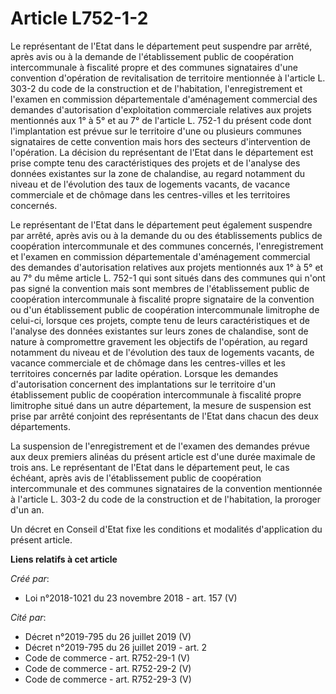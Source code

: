 # Article L752-1-2

Le représentant de l'Etat dans le département peut suspendre par arrêté, après avis ou à la demande de l'établissement public
de coopération intercommunale à fiscalité propre et des communes signataires d'une convention d'opération de revitalisation
de territoire mentionnée à l'article L. 303-2 du code de la construction et de l'habitation, l'enregistrement et l'examen en
commission départementale d'aménagement commercial des demandes d'autorisation d'exploitation commerciale relatives aux
projets mentionnés aux 1° à 5° et au 7° de l'article L. 752-1 du présent code dont l'implantation est prévue sur le
territoire d'une ou plusieurs communes signataires de cette convention mais hors des secteurs d'intervention de l'opération.
La décision du représentant de l'Etat dans le département est prise compte tenu des caractéristiques des projets et de
l'analyse des données existantes sur la zone de chalandise, au regard notamment du niveau et de l'évolution des taux de
logements vacants, de vacance commerciale et de chômage dans les centres-villes et les territoires concernés.

Le représentant de l'Etat dans le département peut également suspendre par arrêté, après avis ou à la demande du ou des
établissements publics de coopération intercommunale et des communes concernés, l'enregistrement et l'examen en commission
départementale d'aménagement commercial des demandes d'autorisation relatives aux projets mentionnés aux 1° à 5° et au 7° du
même article L. 752-1 qui sont situés dans des communes qui n'ont pas signé la convention mais sont membres de
l'établissement public de coopération intercommunale à fiscalité propre signataire de la convention ou d'un établissement
public de coopération intercommunale limitrophe de celui-ci, lorsque ces projets, compte tenu de leurs caractéristiques et de
l'analyse des données existantes sur leurs zones de chalandise, sont de nature à compromettre gravement les objectifs de
l'opération, au regard notamment du niveau et de l'évolution des taux de logements vacants, de vacance commerciale et de
chômage dans les centres-villes et les territoires concernés par ladite opération. Lorsque les demandes d'autorisation
concernent des implantations sur le territoire d'un établissement public de coopération intercommunale à fiscalité propre
limitrophe situé dans un autre département, la mesure de suspension est prise par arrêté conjoint des représentants de l'Etat
dans chacun des deux départements.

La suspension de l'enregistrement et de l'examen des demandes prévue aux deux premiers alinéas du présent article est d'une
durée maximale de trois ans. Le représentant de l'Etat dans le département peut, le cas échéant, après avis de
l'établissement public de coopération intercommunale et des communes signataires de la convention mentionnée à l'article L.
303-2 du code de la construction et de l'habitation, la proroger d'un an.

Un décret en Conseil d'Etat fixe les conditions et modalités d'application du présent article.

**Liens relatifs à cet article**

_Créé par_:

  - Loi n°2018-1021 du 23 novembre 2018 - art. 157 (V)

_Cité par_:

  - Décret n°2019-795 du 26 juillet 2019 (V)
  - Décret n°2019-795 du 26 juillet 2019 - art. 2
  - Code de commerce - art. R752-29-1 (V)
  - Code de commerce - art. R752-29-2 (V)
  - Code de commerce - art. R752-29-3 (V)
